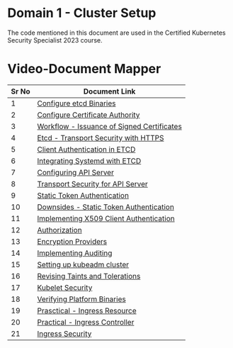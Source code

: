 # Domain 1 - Cluster Setup

The code mentioned in this document are used in the Certified Kubernetes Security Specialist 2023 course.


# Video-Document Mapper

| Sr No | Document Link |
| ------ | ------ |
| 1 | [Configure etcd Binaries][PlDa] |
| 2 | [Configure Certificate Authority][PlDb] |
| 3 | [Workflow - Issuance of Signed Certificates][PlDb] |
| 4 | [Etcd - Transport Security with HTTPS][PlDc]
| 5 | [Client Authentication in ETCD][PlDd] |
| 6 | [Integrating Systemd with ETCD][PlDe] |
| 7 | [Configuring API Server][PlDf] |
| 8 | [Transport Security for API Server][PlDg] |
| 9 | [Static Token Authentication][PlDh] |
| 10 | [Downsides - Static Token Authentication][PlDi] |
| 11 | [Implementing X509 Client Authentication][PlDj] |
| 12 | [Authorization][PlDk] |
| 13 | [Encryption Providers][PlDl] |
| 14 | [Implementing Auditing][PlDm] |
| 15 | [Setting up kubeadm cluster][PlDn] |
| 16 | [Revising Taints and Tolerations][PlDo] |
| 17 | [Kubelet Security][PlDp] |
| 18 | [Verifying Platform Binaries][PlDq] |
| 19 | [Prasctical - Ingress Resource][PlDr] |
| 20 | [Practical - Ingress Controller][PlDs] |
| 21 | [Ingress Security][PlDt] |

   [PlDa]: <./install-etcd.md>
   [PlDb]: <./configure-ca.md>
   [PlDba]: <./certificate-workflow.md>
   [PlDc]: <./etcd-transit-encryption.md>
   [PlDd]: <./etcd-client-auth.md>
   [PlDe]: <./etcd-systemd.md>
   [PlDf]: <./configure-apiserver.md>
   [PlDg]: <./apiserver-transit-encryption.md>  
   [PlDh]: <./token-authentication.md>
   [PlDi]: <./downside-token-auth.md>
   [PlDj]: <./certificate-auth-k8s.md>
   [PlDk]: <./authorization.md>
   [PlDl]: <./encryption-provider.md>
   [PlDm]: <./audit-logs.md>
   [PlDn]: <./kubeadm-install.md>
   [PlDo]: <./taint-toleration.md>
   [PlDp]: <./kubelet-security.md >
   [PlDq]: <./verify-binaries.md>
   [PlDr]: <./ingress.md >
   [PlDs]: <./ingress-controller.md>
   [PlDt]: <./ingress-security.md>

